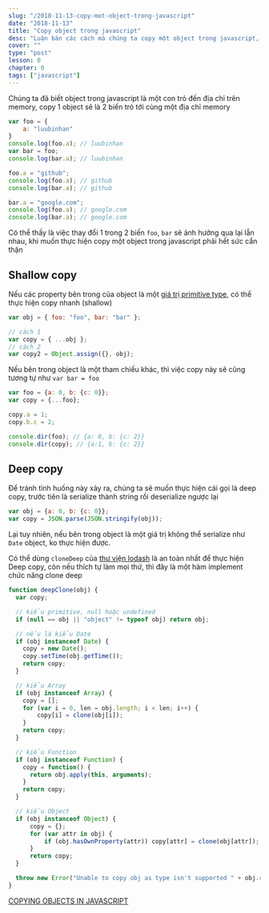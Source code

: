 ```yaml
---
slug: "/2018-11-13-copy-mot-object-trong-javascript"
date: "2018-11-13"
title: "Copy object trong javascript"
desc: "Luận bàn các cách mà chúng ta copy một object trong javascript, shallow copy và deep copy"
cover: ""
type: "post"
lesson: 0
chapter: 0
tags: ["javascript"]
---
```



Chúng ta đã biết object trong javascript là một con trỏ đến địa chỉ trên memory, copy 1 object sẽ là 2 biến trỏ tới cùng một địa chỉ memory

```js
var foo = {
    a: "luubinhan"
}
console.log(foo.a); // luubinhan
var bar = foo;
console.log(bar.a); // luubinhan

foo.a = "github";
console.log(foo.a); // github
console.log(bar.a); // github

bar.a = "google.com";
console.log(foo.a); // google.com
console.log(bar.a); // google.com
```

Có thể thấy là việc thay đổi 1 trong 2 biến `foo`, `bar` sẽ ảnh hưởng qua lại lẫn nhau, khi muốn thực hiện copy một object trong javascript phải hết sức cẩn thận

## Shallow copy

Nếu các property bên trong của object là một [giá trị primitive type](/2017-09-25-10-khai-niem-javascript-can-biet/), có thể thực hiện copy nhanh (shallow)

```js
var obj = { foo: "foo", bar: "bar" };

// cách 1
var copy = { ...obj };
// cách 2
var copy2 = Object.assign({}, obj);
```

Nếu bên trong object là một tham chiếu khác, thì việc copy này sẽ cũng tương tự như `var bar = foo`

```js
var foo = {a: 0, b: {c: 0}};
var copy = {...foo};

copy.a = 1;
copy.b.c = 2;

console.dir(foo); // {a: 0, b: {c: 2}}
console.dir(copy); // {a:1, b: {c: 2}}
```

## Deep copy

Để tránh tình huống này xảy ra, chúng ta sẽ muốn thực hiện cái gọi là deep copy, trước tiên là serialize thành string rồi deserialize ngược lại

```js
var obj = {a: 0, b: {c: 0}};
var copy = JSON.parse(JSON.stringify(obj));
```


Lại tuy nhiên, nếu bên trong object là một giá trị không thể serialize như `Date` object, ko thực hiện được.

Có thể dùng `cloneDeep` của [thư viện lodash](https://lodash.com/docs/4.17.11#cloneDeep) là an toàn nhất để thực hiện Deep copy, còn nếu thích tự làm mọi thứ, thì đây là một hàm implement chức năng clone deep

```js
function deepClone(obj) {
  var copy;

  // kiểu primitive, null hoặc undefined
  if (null == obj || "object" != typeof obj) return obj;

  // nếu là kiểu Date
  if (obj instanceof Date) {
    copy = new Date();
    copy.setTime(obj.getTime());
    return copy;
  }

  // kiểu Array
  if (obj instanceof Array) {
    copy = [];
    for (var i = 0, len = obj.length; i < len; i++) {
        copy[i] = clone(obj[i]);
    }
    return copy;
  }

  // kiểu Function
  if (obj instanceof Function) {
    copy = function() {
      return obj.apply(this, arguments);
    }
    return copy;
  }

  // kiểu Object
  if (obj instanceof Object) {
      copy = {};
      for (var attr in obj) {
          if (obj.hasOwnProperty(attr)) copy[attr] = clone(obj[attr]);
      }
      return copy;
  }

  throw new Error("Unable to copy obj as type isn't supported " + obj.constructor.name);
}
``` 


<a href="https://smalldata.tech/blog/2018/11/01/copying-objects-in-javascript" target="_blank" rel="noopener noreferrer">COPYING OBJECTS IN JAVASCRIPT</a>


